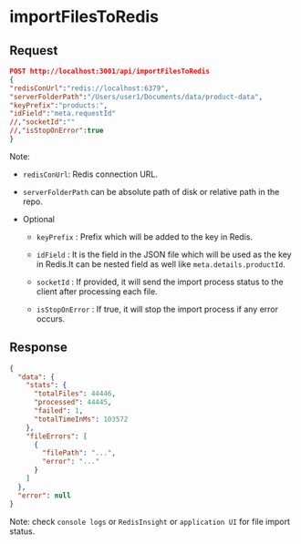 # importFilesToRedis

## Request

```json
POST http://localhost:3001/api/importFilesToRedis
{
"redisConUrl":"redis://localhost:6379",
"serverFolderPath":"/Users/user1/Documents/data/product-data",
"keyPrefix":"products:",
"idField":"meta.requestId"
//,"socketId":""
//,"isStopOnError":true
}
```

Note:

- `redisConUrl`: Redis connection URL.
- `serverFolderPath` can be absolute path of disk or relative path in the repo.
- Optional

  - `keyPrefix` : Prefix which will be added to the key in Redis.
  - `idField` : It is the field in the JSON file which will be used as the key in Redis.It can be nested field as well like `meta.details.productId`.
  - `socketId` : If provided, it will send the import process status to the client after processing each file.

  - `isStopOnError` : If true, it will stop the import process if any error occurs.

## Response

```json
{
  "data": {
    "stats": {
      "totalFiles": 44446,
      "processed": 44445,
      "failed": 1,
      "totalTimeInMs": 103572
    },
    "fileErrors": [
      {
        "filePath": "...",
        "error": "..."
      }
    ]
  },
  "error": null
}
```

Note: check `console logs` or `RedisInsight` or `application UI` for file import status.
